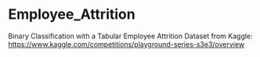 # Employee_Attrition
Binary Classification with a Tabular Employee Attrition Dataset from Kaggle: https://www.kaggle.com/competitions/playground-series-s3e3/overview
